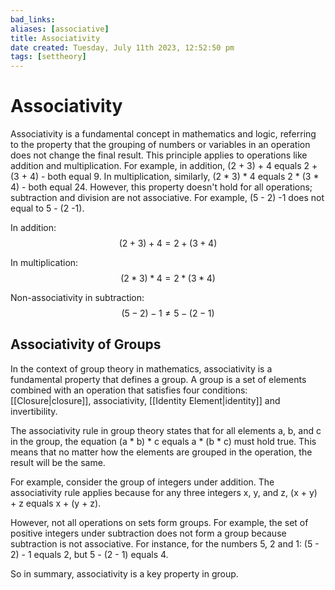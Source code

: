 ```yaml
---
bad_links: 
aliases: [associative]
title: Associativity
date created: Tuesday, July 11th 2023, 12:52:50 pm
tags: [settheory]
---
```

# Associativity

Associativity is a fundamental concept in mathematics and logic, referring to the property that the grouping of numbers or variables in an operation does not change the final result. This principle applies to operations like addition and multiplication. For example, in addition, (2 + 3) + 4 equals 2 + (3 + 4) - both equal 9. In multiplication, similarly, (2 * 3) * 4 equals 2 * (3 * 4) - both equal 24. However, this property doesn't hold for all operations; subtraction and division are not associative. For example, (5 - 2) -1 does not equal to 5 - (2 -1).

In addition:  
$$(2 + 3) + 4 = 2 + (3 + 4)$$

In multiplication:  
$$(2 * 3) * 4 = 2 * (3 * 4)$$

Non-associativity in subtraction:  
$$(5 - 2) -1 \neq 5 - (2 -1)$$

## Associativity of Groups

In the context of group theory in mathematics, associativity is a fundamental property that defines a group. A group is a set of elements combined with an operation that satisfies four conditions: [[Closure|closure]], associativity, [[Identity Element|identity]] and invertibility.

The associativity rule in group theory states that for all elements a, b, and c in the group, the equation (a * b) * c equals a * (b * c) must hold true. This means that no matter how the elements are grouped in the operation, the result will be the same. 

For example, consider the group of integers under addition. The associativity rule applies because for any three integers x, y, and z, (x + y) + z equals x + (y + z). 

However, not all operations on sets form groups. For example, the set of positive integers under subtraction does not form a group because subtraction is not associative. For instance, for the numbers 5, 2 and 1: (5 - 2) - 1 equals 2, but 5 - (2 - 1) equals 4. 

So in summary, associativity is a key property in group.